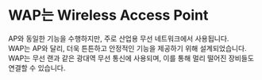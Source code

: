 # WAP는 Wireless Access Point
AP와 동일한 기능을 수행하지만, 주로 산업용 무선 네트워크에서 사용됩니다.  
WAP는 AP와 달리, 더욱 튼튼하고 안정적인 기능을 제공하기 위해 설계되었습니다.  
WAP는 무선 랜과 같은 광대역 무선 통신에 사용되며, 이를 통해 멀리 떨어진 장비들도 연결할 수 있습니다.